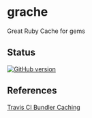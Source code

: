 # grache

Great Ruby Cache for gems

## Status

[![GitHub version](https://badge.fury.io/gh/korczis%2Fgrache.svg)](http://badge.fury.io/gh/korczis%2Fgrache)

## References

[Travis CI Bundler Caching](http://docs.travis-ci.com/user/caching/)
